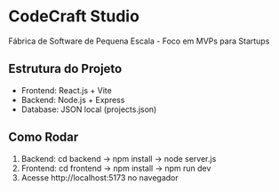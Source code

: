 # CodeCraft Studio

Fábrica de Software de Pequena Escala - Foco em MVPs para Startups

## Estrutura do Projeto
- Frontend: React.js + Vite
- Backend: Node.js + Express
- Database: JSON local (projects.json)

## Como Rodar
1. Backend: cd backend → npm install → node server.js
2. Frontend: cd frontend → npm install → npm run dev
3. Acesse http://localhost:5173 no navegador
